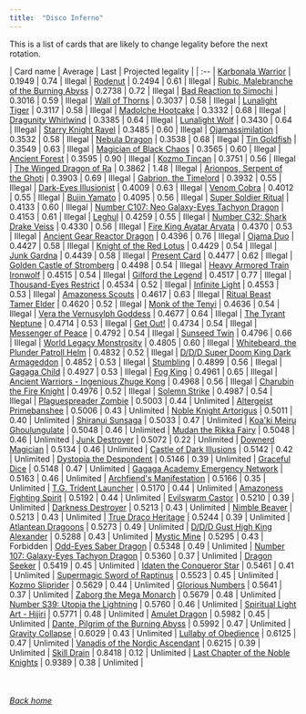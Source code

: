 ```yaml
---
title:  "Disco Inferno"
---
```


This is a list of cards that are likely to change legality before the next rotation.

| Card name | Average | Last | Projected legality |
| :-- |
[Karbonala Warrior](https://db.ygoprodeck.com/card/?search=Karbonala%20Warrior) | 0.1949 | 0.74 | Illegal |
[Rodenut](https://db.ygoprodeck.com/card/?search=Rodenut) | 0.2494 | 0.61 | Illegal |
[Rubic, Malebranche of the Burning Abyss](https://db.ygoprodeck.com/card/?search=Rubic,%20Malebranche%20of%20the%20Burning%20Abyss) | 0.2738 | 0.72 | Illegal |
[Bad Reaction to Simochi](https://db.ygoprodeck.com/card/?search=Bad%20Reaction%20to%20Simochi) | 0.3016 | 0.59 | Illegal |
[Wall of Thorns](https://db.ygoprodeck.com/card/?search=Wall%20of%20Thorns) | 0.3037 | 0.58 | Illegal |
[Lunalight Tiger](https://db.ygoprodeck.com/card/?search=Lunalight%20Tiger) | 0.3117 | 0.58 | Illegal |
[Madolche Hootcake](https://db.ygoprodeck.com/card/?search=Madolche%20Hootcake) | 0.3332 | 0.68 | Illegal |
[Dragunity Whirlwind](https://db.ygoprodeck.com/card/?search=Dragunity%20Whirlwind) | 0.3385 | 0.64 | Illegal |
[Lunalight Wolf](https://db.ygoprodeck.com/card/?search=Lunalight%20Wolf) | 0.3430 | 0.64 | Illegal |
[Starry Knight Rayel](https://db.ygoprodeck.com/card/?search=Starry%20Knight%20Rayel) | 0.3485 | 0.60 | Illegal |
[Ojamassimilation](https://db.ygoprodeck.com/card/?search=Ojamassimilation) | 0.3532 | 0.58 | Illegal |
[Nebula Dragon](https://db.ygoprodeck.com/card/?search=Nebula%20Dragon) | 0.3538 | 0.68 | Illegal |
[Tin Goldfish](https://db.ygoprodeck.com/card/?search=Tin%20Goldfish) | 0.3549 | 0.63 | Illegal |
[Magician of Black Chaos](https://db.ygoprodeck.com/card/?search=Magician%20of%20Black%20Chaos) | 0.3565 | 0.60 | Illegal |
[Ancient Forest](https://db.ygoprodeck.com/card/?search=Ancient%20Forest) | 0.3595 | 0.90 | Illegal |
[Kozmo Tincan](https://db.ygoprodeck.com/card/?search=Kozmo%20Tincan) | 0.3751 | 0.56 | Illegal |
[The Winged Dragon of Ra](https://db.ygoprodeck.com/card/?search=The%20Winged%20Dragon%20of%20Ra) | 0.3862 | 1.48 | Illegal |
[Arionpos, Serpent of the Ghoti](https://db.ygoprodeck.com/card/?search=Arionpos,%20Serpent%20of%20the%20Ghoti) | 0.3903 | 0.69 | Illegal |
[Gabrion, the Timelord](https://db.ygoprodeck.com/card/?search=Gabrion,%20the%20Timelord) | 0.3932 | 0.55 | Illegal |
[Dark-Eyes Illusionist](https://db.ygoprodeck.com/card/?search=Dark-Eyes%20Illusionist) | 0.4009 | 0.63 | Illegal |
[Venom Cobra](https://db.ygoprodeck.com/card/?search=Venom%20Cobra) | 0.4012 | 0.55 | Illegal |
[Bujin Yamato](https://db.ygoprodeck.com/card/?search=Bujin%20Yamato) | 0.4095 | 0.56 | Illegal |
[Super Soldier Ritual](https://db.ygoprodeck.com/card/?search=Super%20Soldier%20Ritual) | 0.4133 | 0.60 | Illegal |
[Number C107: Neo Galaxy-Eyes Tachyon Dragon](https://db.ygoprodeck.com/card/?search=Number%20C107:%20Neo%20Galaxy-Eyes%20Tachyon%20Dragon) | 0.4153 | 0.61 | Illegal |
[Leghul](https://db.ygoprodeck.com/card/?search=Leghul) | 0.4259 | 0.55 | Illegal |
[Number C32: Shark Drake Veiss](https://db.ygoprodeck.com/card/?search=Number%20C32:%20Shark%20Drake%20Veiss) | 0.4330 | 0.56 | Illegal |
[Fire King Avatar Arvata](https://db.ygoprodeck.com/card/?search=Fire%20King%20Avatar%20Arvata) | 0.4370 | 0.53 | Illegal |
[Ancient Gear Reactor Dragon](https://db.ygoprodeck.com/card/?search=Ancient%20Gear%20Reactor%20Dragon) | 0.4396 | 0.76 | Illegal |
[Ojama Duo](https://db.ygoprodeck.com/card/?search=Ojama%20Duo) | 0.4427 | 0.58 | Illegal |
[Knight of the Red Lotus](https://db.ygoprodeck.com/card/?search=Knight%20of%20the%20Red%20Lotus) | 0.4429 | 0.54 | Illegal |
[Junk Gardna](https://db.ygoprodeck.com/card/?search=Junk%20Gardna) | 0.4439 | 0.58 | Illegal |
[Present Card](https://db.ygoprodeck.com/card/?search=Present%20Card) | 0.4477 | 0.62 | Illegal |
[Golden Castle of Stromberg](https://db.ygoprodeck.com/card/?search=Golden%20Castle%20of%20Stromberg) | 0.4498 | 0.54 | Illegal |
[Heavy Armored Train Ironwolf](https://db.ygoprodeck.com/card/?search=Heavy%20Armored%20Train%20Ironwolf) | 0.4515 | 0.54 | Illegal |
[Gilford the Legend](https://db.ygoprodeck.com/card/?search=Gilford%20the%20Legend) | 0.4517 | 0.77 | Illegal |
[Thousand-Eyes Restrict](https://db.ygoprodeck.com/card/?search=Thousand-Eyes%20Restrict) | 0.4534 | 0.52 | Illegal |
[Infinite Light](https://db.ygoprodeck.com/card/?search=Infinite%20Light) | 0.4553 | 0.53 | Illegal |
[Amazoness Scouts](https://db.ygoprodeck.com/card/?search=Amazoness%20Scouts) | 0.4617 | 0.63 | Illegal |
[Ritual Beast Tamer Elder](https://db.ygoprodeck.com/card/?search=Ritual%20Beast%20Tamer%20Elder) | 0.4620 | 0.52 | Illegal |
[Monk of the Tenyi](https://db.ygoprodeck.com/card/?search=Monk%20of%20the%20Tenyi) | 0.4636 | 0.54 | Illegal |
[Vera the Vernusylph Goddess](https://db.ygoprodeck.com/card/?search=Vera%20the%20Vernusylph%20Goddess) | 0.4677 | 0.64 | Illegal |
[The Tyrant Neptune](https://db.ygoprodeck.com/card/?search=The%20Tyrant%20Neptune) | 0.4714 | 0.53 | Illegal |
[Get Out!](https://db.ygoprodeck.com/card/?search=Get%20Out!) | 0.4734 | 0.54 | Illegal |
[Messenger of Peace](https://db.ygoprodeck.com/card/?search=Messenger%20of%20Peace) | 0.4792 | 0.54 | Illegal |
[Sunseed Twin](https://db.ygoprodeck.com/card/?search=Sunseed%20Twin) | 0.4796 | 0.66 | Illegal |
[World Legacy Monstrosity](https://db.ygoprodeck.com/card/?search=World%20Legacy%20Monstrosity) | 0.4805 | 0.60 | Illegal |
[Whitebeard, the Plunder Patroll Helm](https://db.ygoprodeck.com/card/?search=Whitebeard,%20the%20Plunder%20Patroll%20Helm) | 0.4832 | 0.52 | Illegal |
[D/D/D Super Doom King Dark Armageddon](https://db.ygoprodeck.com/card/?search=D/D/D%20Super%20Doom%20King%20Dark%20Armageddon) | 0.4852 | 0.53 | Illegal |
[Stumbling](https://db.ygoprodeck.com/card/?search=Stumbling) | 0.4899 | 0.56 | Illegal |
[Gagaga Child](https://db.ygoprodeck.com/card/?search=Gagaga%20Child) | 0.4927 | 0.53 | Illegal |
[Fog King](https://db.ygoprodeck.com/card/?search=Fog%20King) | 0.4961 | 0.65 | Illegal |
[Ancient Warriors - Ingenious Zhuge Kong](https://db.ygoprodeck.com/card/?search=Ancient%20Warriors%20-%20Ingenious%20Zhuge%20Kong) | 0.4968 | 0.56 | Illegal |
[Charubin the Fire Knight](https://db.ygoprodeck.com/card/?search=Charubin%20the%20Fire%20Knight) | 0.4976 | 0.52 | Illegal |
[Solemn Strike](https://db.ygoprodeck.com/card/?search=Solemn%20Strike) | 0.4987 | 0.54 | Illegal |
[Plaguespreader Zombie](https://db.ygoprodeck.com/card/?search=Plaguespreader%20Zombie) | 0.5003 | 0.44 | Unlimited |
[Altergeist Primebanshee](https://db.ygoprodeck.com/card/?search=Altergeist%20Primebanshee) | 0.5006 | 0.43 | Unlimited |
[Noble Knight Artorigus](https://db.ygoprodeck.com/card/?search=Noble%20Knight%20Artorigus) | 0.5011 | 0.40 | Unlimited |
[Shiranui Sunsaga](https://db.ygoprodeck.com/card/?search=Shiranui%20Sunsaga) | 0.5033 | 0.47 | Unlimited |
[Koa'ki Meiru Ghoulungulate](https://db.ygoprodeck.com/card/?search=Koa'ki%20Meiru%20Ghoulungulate) | 0.5048 | 0.46 | Unlimited |
[Mudan the Rikka Fairy](https://db.ygoprodeck.com/card/?search=Mudan%20the%20Rikka%20Fairy) | 0.5048 | 0.46 | Unlimited |
[Junk Destroyer](https://db.ygoprodeck.com/card/?search=Junk%20Destroyer) | 0.5072 | 0.22 | Unlimited |
[Downerd Magician](https://db.ygoprodeck.com/card/?search=Downerd%20Magician) | 0.5134 | 0.46 | Unlimited |
[Castle of Dark Illusions](https://db.ygoprodeck.com/card/?search=Castle%20of%20Dark%20Illusions) | 0.5142 | 0.42 | Unlimited |
[Dystopia the Despondent](https://db.ygoprodeck.com/card/?search=Dystopia%20the%20Despondent) | 0.5146 | 0.39 | Unlimited |
[Graceful Dice](https://db.ygoprodeck.com/card/?search=Graceful%20Dice) | 0.5148 | 0.47 | Unlimited |
[Gagaga Academy Emergency Network](https://db.ygoprodeck.com/card/?search=Gagaga%20Academy%20Emergency%20Network) | 0.5163 | 0.46 | Unlimited |
[Archfiend's Manifestation](https://db.ygoprodeck.com/card/?search=Archfiend's%20Manifestation) | 0.5166 | 0.35 | Unlimited |
[T.G. Trident Launcher](https://db.ygoprodeck.com/card/?search=T.G.%20Trident%20Launcher) | 0.5170 | 0.44 | Unlimited |
[Amazoness Fighting Spirit](https://db.ygoprodeck.com/card/?search=Amazoness%20Fighting%20Spirit) | 0.5192 | 0.44 | Unlimited |
[Evilswarm Castor](https://db.ygoprodeck.com/card/?search=Evilswarm%20Castor) | 0.5210 | 0.39 | Unlimited |
[Darkness Destroyer](https://db.ygoprodeck.com/card/?search=Darkness%20Destroyer) | 0.5213 | 0.43 | Unlimited |
[Nimble Beaver](https://db.ygoprodeck.com/card/?search=Nimble%20Beaver) | 0.5213 | 0.43 | Unlimited |
[True Draco Heritage](https://db.ygoprodeck.com/card/?search=True%20Draco%20Heritage) | 0.5244 | 0.39 | Unlimited |
[Atlantean Dragoons](https://db.ygoprodeck.com/card/?search=Atlantean%20Dragoons) | 0.5273 | 0.49 | Unlimited |
[D/D/D Gust High King Alexander](https://db.ygoprodeck.com/card/?search=D/D/D%20Gust%20High%20King%20Alexander) | 0.5288 | 0.43 | Unlimited |
[Mystic Mine](https://db.ygoprodeck.com/card/?search=Mystic%20Mine) | 0.5295 | 0.43 | Forbidden |
[Odd-Eyes Saber Dragon](https://db.ygoprodeck.com/card/?search=Odd-Eyes%20Saber%20Dragon) | 0.5348 | 0.49 | Unlimited |
[Number 107: Galaxy-Eyes Tachyon Dragon](https://db.ygoprodeck.com/card/?search=Number%20107:%20Galaxy-Eyes%20Tachyon%20Dragon) | 0.5360 | 0.37 | Unlimited |
[Dragon Seeker](https://db.ygoprodeck.com/card/?search=Dragon%20Seeker) | 0.5419 | 0.45 | Unlimited |
[Idaten the Conqueror Star](https://db.ygoprodeck.com/card/?search=Idaten%20the%20Conqueror%20Star) | 0.5461 | 0.41 | Unlimited |
[Supermagic Sword of Raptinus](https://db.ygoprodeck.com/card/?search=Supermagic%20Sword%20of%20Raptinus) | 0.5523 | 0.45 | Unlimited |
[Kozmo Sliprider](https://db.ygoprodeck.com/card/?search=Kozmo%20Sliprider) | 0.5629 | 0.44 | Unlimited |
[Glorious Numbers](https://db.ygoprodeck.com/card/?search=Glorious%20Numbers) | 0.5641 | 0.37 | Unlimited |
[Zaborg the Mega Monarch](https://db.ygoprodeck.com/card/?search=Zaborg%20the%20Mega%20Monarch) | 0.5679 | 0.48 | Unlimited |
[Number S39: Utopia the Lightning](https://db.ygoprodeck.com/card/?search=Number%20S39:%20Utopia%20the%20Lightning) | 0.5760 | 0.46 | Unlimited |
[Spiritual Light Art - Hijiri](https://db.ygoprodeck.com/card/?search=Spiritual%20Light%20Art%20-%20Hijiri) | 0.5771 | 0.48 | Unlimited |
[Amulet Dragon](https://db.ygoprodeck.com/card/?search=Amulet%20Dragon) | 0.5982 | 0.45 | Unlimited |
[Dante, Pilgrim of the Burning Abyss](https://db.ygoprodeck.com/card/?search=Dante,%20Pilgrim%20of%20the%20Burning%20Abyss) | 0.5992 | 0.47 | Unlimited |
[Gravity Collapse](https://db.ygoprodeck.com/card/?search=Gravity%20Collapse) | 0.6029 | 0.43 | Unlimited |
[Lullaby of Obedience](https://db.ygoprodeck.com/card/?search=Lullaby%20of%20Obedience) | 0.6125 | 0.47 | Unlimited |
[Vanadis of the Nordic Ascendant](https://db.ygoprodeck.com/card/?search=Vanadis%20of%20the%20Nordic%20Ascendant) | 0.6215 | 0.39 | Unlimited |
[Skill Drain](https://db.ygoprodeck.com/card/?search=Skill%20Drain) | 0.8418 | 0.12 | Unlimited |
[Last Chapter of the Noble Knights](https://db.ygoprodeck.com/card/?search=Last%20Chapter%20of%20the%20Noble%20Knights) | 0.9389 | 0.38 | Unlimited |

<br>

###### [Back home](index)